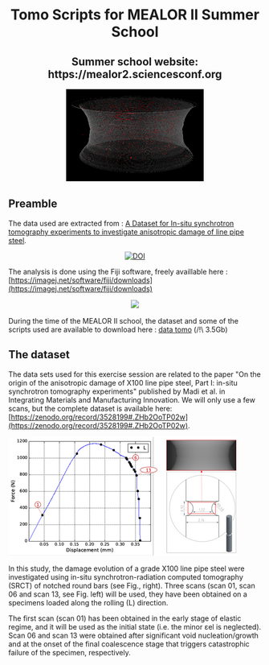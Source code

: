 <h1 align="center"> Tomo Scripts for MEALOR II Summer School </h1>
<h2 align="center"> Summer school website: https://mealor2.sciencesconf.org </h2>
<p align="center">
  <img src="SEGMENTATION/3DView_NT4_L_Step_01.png" />
</p>

## Preamble

The data used are extracted from : [A Dataset for In-situ synchrotron tomography experiments to investigate anisotropic damage of line pipe steel](https://zenodo.org/record/3528199#.ZHb2OoTP02w).

<p align="center">
    <a href="https://doi.org/10.5281/zenodo.3528199"><img src="https://zenodo.org/badge/DOI/10.5281/zenodo.3528199.svg" alt="DOI"></a>
</p>



The analysis is done using the Fiji software, freely availlable here : [https://imagej.net/software/fiji/downloads](https://imagej.net/software/fiji/downloads)

<p align="center">
    <img src="https://imagej.net/media/icons/fiji.svg" style="width=100px;"/>
</p>

During the time of the MEALOR II school, the dataset and some of the scripts used are available to download here : [data tomo](https://eur03.safelinks.protection.outlook.com/?url=https%3A%2F%2Ftransvol.sgsi.ucl.ac.be%2Fdownload.php%3Fid%3De351a905f9a0b442&data=05%7C01%7Caude.simar%40uclouvain.be%7C3c9ea1adf23146ded71608db9cc3250d%7C7ab090d4fa2e4ecfbc7c4127b4d582ec%7C0%7C0%7C638276134176776463%7CUnknown%7CTWFpbGZsb3d8eyJWIjoiMC4wLjAwMDAiLCJQIjoiV2luMzIiLCJBTiI6Ik1haWwiLCJXVCI6Mn0%3D%7C3000%7C%7C%7C&sdata=8LUzWFdov6vuIhM4iuvEaacjUH6wfCnGcYWDD9T%2F%2B8o%3D&reserved=0) (/!\ 3.5Gb)

## The dataset
The data sets used for this exercise session are related to the paper "On the origin of the anisotropic damage of X100 line pipe steel, Part I: in-situ synchrotron tomography experiments" published by Madi et al. in Integrating Materials and Manufacturing Innovation. We will only use a few scans, but the complete dataset is available here:  [https://zenodo.org/record/3528199#.ZHb2OoTP02w](https://zenodo.org/record/3528199#.ZHb2OoTP02w).

<img src="data_description.png" />

In this study, the damage evolution of a grade X100 line pipe steel were investigated using in-situ synchrotron-radiation computed tomography (SRCT) of notched round bars (see Fig., right). Three scans (scan 01, scan 06 and scan 13, see Fig. left) will be used, they have been obtained on a specimens loaded along the rolling (L) direction. 

The first scan (scan 01) has been obtained in the early stage of elastic regime, and it will be used as the initial state (i.e. the minor εel is neglected). Scan 06 and scan 13 were obtained after significant void nucleation/growth and at the onset of the final coalescence stage that triggers catastrophic failure of the specimen, respectively. 